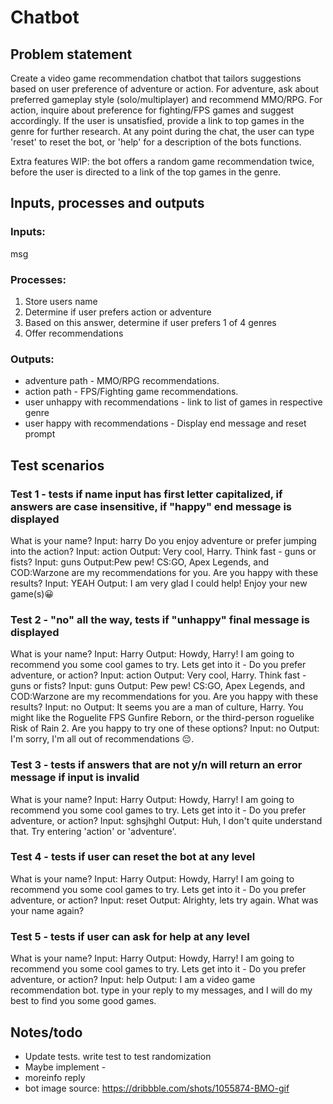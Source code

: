 # Chatbot

## Problem statement

Create a video game recommendation chatbot that tailors suggestions based on user preference of adventure or action. For adventure, ask about preferred gameplay style (solo/multiplayer) and recommend MMO/RPG. For action, inquire about preference for fighting/FPS games and suggest accordingly. If the user is unsatisfied, provide a link to top games in the genre for further research.
At any point during the chat, the user can type 'reset' to reset the bot, or 'help' for a description of the bots functions.

Extra features WIP: the bot offers a random game recommendation twice, before the user is directed to a link of the top games in the genre.


## Inputs, processes and outputs

### Inputs:

msg

### Processes:

1. Store users name
2. Determine if user prefers action or adventure
3. Based on this answer, determine if user prefers 1 of 4 genres
4. Offer recommendations

### Outputs:

- adventure path - MMO/RPG recommendations.
- action path - FPS/Fighting game recommendations.
- user unhappy with recommendations - link to list of games in respective genre
- user happy with recommendations - Display end message and reset prompt

## Test scenarios

### Test 1 - tests if name input has first letter capitalized, if answers are case insensitive, if "happy" end message is displayed

What is your name?
Input: harry
Do you enjoy adventure or prefer jumping into the action?
Input: action
Output: Very cool, Harry. Think fast - guns or fists?
Input: guns
Output:Pew pew! CS:GO, Apex Legends, and COD:Warzone are my recommendations for you. Are you happy with these results?
Input: YEAH
Output: I am very glad I could help! Enjoy your new game(s)😀

### Test 2 - "no" all the way, tests if "unhappy" final message is displayed
What is your name?
Input: Harry
Output: Howdy, Harry! I am going to recommend you some cool games to try. Lets get into it - Do you prefer adventure, or action?
Input: action
Output: Very cool, Harry. Think fast - guns or fists?
Input: guns
Output: Pew pew! CS:GO, Apex Legends, and COD:Warzone are my recommendations for you. Are you happy with these results?
Input: no
Output: It seems you are a man of culture, Harry. You might like the Roguelite FPS Gunfire Reborn, or the third-person roguelike Risk of Rain 2. Are you happy to try one of these options?
Input: no
Output: I'm sorry, I'm all out of recommendations 😔.

### Test 3 - tests if answers that are not y/n will return an error message if input is invalid
What is your name?
Input: Harry
Output: Howdy, Harry! I am going to recommend you some cool games to try. Lets get into it - Do you prefer adventure, or action?
Input: sghsjhghl
Output: Huh, I don't quite understand that. Try entering 'action' or 'adventure'.

### Test 4 - tests if user can reset the bot at any level
What is your name?
Input: Harry
Output: Howdy, Harry! I am going to recommend you some cool games to try. Lets get into it - Do you prefer adventure, or action?
Input: reset
Output: Alrighty, lets try again. What was your name again?

### Test 5 - tests if user can ask for help at any level
What is your name?
Input: Harry
Output: Howdy, Harry! I am going to recommend you some cool games to try. Lets get into it - Do you prefer adventure, or action?
Input: help
Output: I am a video game recommendation bot. type in your reply to my messages, and I will do my best to find you some good games.



## Notes/todo
- Update tests. write test to test randomization
- Maybe implement -
- moreinfo reply
- bot image source: https://dribbble.com/shots/1055874-BMO-gif
